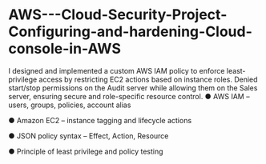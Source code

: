 # AWS---Cloud-Security-Project-Configuring-and-hardening-Cloud-console-in-AWS
I designed and implemented a custom AWS IAM policy to enforce least-privilege access by restricting EC2 actions based on instance roles. Denied start/stop permissions on the Audit server while allowing them on the Sales server, ensuring secure and role-specific resource control.
● AWS IAM – users, groups, policies, account alias

● Amazon EC2 – instance tagging and lifecycle actions

● JSON policy syntax – Effect, Action, Resource

● Principle of least privilege and policy testing
